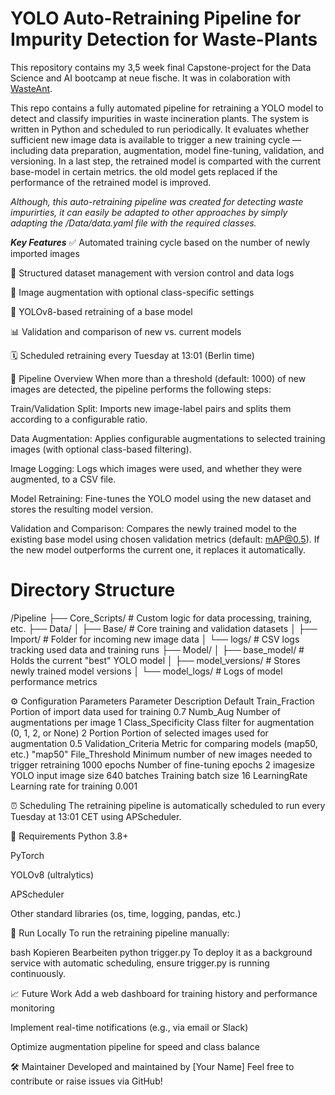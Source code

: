 # YOLO Auto-Retraining Pipeline for Impurity Detection for Waste-Plants
This repository contains my 3,5 week final Capstone-project for the Data Science and AI bootcamp at neue fische. 
It was in colaboration with [WasteAnt](https://wasteant.com/de/ki-basiertes-abfallqualitatsmanagement/).

This repo contains a fully automated pipeline for retraining a YOLO model to detect and classify impurities in waste incineration plants. The system is written in Python and scheduled to run periodically. It evaluates whether sufficient new image data is available to trigger a new training cycle — including data preparation, augmentation, model fine-tuning, validation, and versioning. In a last step, the retrained model is comparted with the current base-model in certain metrics. the old model gets replaced if the performance of the retrained model is improved.

*Although, this auto-retraining pipeline was created for detecting waste impurirties, it can easily be adapted to other approaches by simply adapting the /Data/data.yaml file with the required classes.*


***Key Features***
✅ Automated training cycle based on the number of newly imported images

📁 Structured dataset management with version control and data logs

🔄 Image augmentation with optional class-specific settings

🧠 YOLOv8-based retraining of a base model

📊 Validation and comparison of new vs. current models

🗓️ Scheduled retraining every Tuesday at 13:01 (Berlin time)

🧠 Pipeline Overview
When more than a threshold (default: 1000) of new images are detected, the pipeline performs the following steps:

Train/Validation Split:
Imports new image-label pairs and splits them according to a configurable ratio.

Data Augmentation:
Applies configurable augmentations to selected training images (with optional class-based filtering).

Image Logging:
Logs which images were used, and whether they were augmented, to a CSV file.

Model Retraining:
Fine-tunes the YOLO model using the new dataset and stores the resulting model version.

Validation and Comparison:
Compares the newly trained model to the existing base model using chosen validation metrics (default: mAP@0.5).
If the new model outperforms the current one, it replaces it automatically.


# Directory Structure
/Pipeline
├── Core_Scripts/         # Custom logic for data processing, training, etc.
├── Data/
│   ├── Base/             # Core training and validation datasets
│   ├── Import/           # Folder for incoming new image data
│   └── logs/             # CSV logs tracking used data and training runs
├── Model/
│   ├── base_model/       # Holds the current "best" YOLO model
│   ├── model_versions/   # Stores newly trained model versions
│   └── model_logs/       # Logs of model performance metrics

⚙️ Configuration Parameters
Parameter	Description	Default
Train_Fraction	Portion of import data used for training	0.7
Numb_Aug	Number of augmentations per image	1
Class_Specificity	Class filter for augmentation (0, 1, 2, or None)	2
Portion	Portion of selected images used for augmentation	0.5
Validation_Criteria	Metric for comparing models (map50, etc.)	"map50"
File_Threshold	Minimum number of new images needed to trigger retraining	1000
epochs	Number of fine-tuning epochs	2
imagesize	YOLO input image size	640
batches	Training batch size	16
LearningRate	Learning rate for training	0.001

⏰ Scheduling
The retraining pipeline is automatically scheduled to run every Tuesday at 13:01 CET using APScheduler.

🧪 Requirements
Python 3.8+

PyTorch

YOLOv8 (ultralytics)

APScheduler

Other standard libraries (os, time, logging, pandas, etc.)

🚀 Run Locally
To run the retraining pipeline manually:

bash
Kopieren
Bearbeiten
python trigger.py
To deploy it as a background service with automatic scheduling, ensure trigger.py is running continuously.

📈 Future Work
 Add a web dashboard for training history and performance monitoring

 Implement real-time notifications (e.g., via email or Slack)

 Optimize augmentation pipeline for speed and class balance

🛠 Maintainer
Developed and maintained by [Your Name]
Feel free to contribute or raise issues via GitHub!


